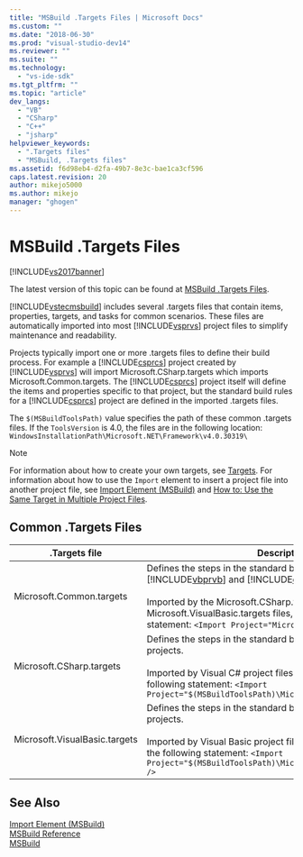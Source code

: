 ```yaml
---
title: "MSBuild .Targets Files | Microsoft Docs"
ms.custom: ""
ms.date: "2018-06-30"
ms.prod: "visual-studio-dev14"
ms.reviewer: ""
ms.suite: ""
ms.technology: 
  - "vs-ide-sdk"
ms.tgt_pltfrm: ""
ms.topic: "article"
dev_langs: 
  - "VB"
  - "CSharp"
  - "C++"
  - "jsharp"
helpviewer_keywords: 
  - ".Targets files"
  - "MSBuild, .Targets files"
ms.assetid: f6d98eb4-d2fa-49b7-8e3c-bae1ca3cf596
caps.latest.revision: 20
author: mikejo5000
ms.author: mikejo
manager: "ghogen"
---
```

# MSBuild .Targets Files
[!INCLUDE[vs2017banner](../includes/vs2017banner.md)]

The latest version of this topic can be found at [MSBuild .Targets Files](https://docs.microsoft.com/visualstudio/msbuild/msbuild-dot-targets-files).  
  
  
[!INCLUDE[vstecmsbuild](../includes/vstecmsbuild-md.md)] includes several .targets files that contain items, properties, targets, and tasks for common scenarios. These files are automatically imported into most [!INCLUDE[vsprvs](../includes/vsprvs-md.md)] project files to simplify maintenance and readability.  
  
 Projects typically import one or more .targets files to define their build process. For example a [!INCLUDE[csprcs](../includes/csprcs-md.md)] project created by [!INCLUDE[vsprvs](../includes/vsprvs-md.md)] will import Microsoft.CSharp.targets which imports Microsoft.Common.targets. The [!INCLUDE[csprcs](../includes/csprcs-md.md)] project itself will define the items and properties specific to that project, but the standard build rules for a [!INCLUDE[csprcs](../includes/csprcs-md.md)] project are defined in the imported .targets files.  
  
 The `$(MSBuildToolsPath)` value specifies the path of these common .targets files. If the `ToolsVersion` is 4.0, the files are in the following location: `WindowsInstallationPath\Microsoft.NET\Framework\v4.0.30319\`  
  
> [!NOTE]
>  For information about how to create your own targets, see [Targets](../msbuild/msbuild-targets.md). For information about how to use the `Import` element to insert a project file into another project file, see [Import Element (MSBuild)](../msbuild/import-element-msbuild.md) and [How to: Use the Same Target in Multiple Project Files](../msbuild/how-to-use-the-same-target-in-multiple-project-files.md).  
  
## Common .Targets Files  
  
|.Targets file|Description|  
|-------------------|-----------------|  
|Microsoft.Common.targets|Defines the steps in the standard build process for [!INCLUDE[vbprvb](../includes/vbprvb-md.md)] and [!INCLUDE[csprcs](../includes/csprcs-md.md)] projects.<br /><br /> Imported by the Microsoft.CSharp.targets and Microsoft.VisualBasic.targets files, which include the following statement: `<Import Project="Microsoft.Common.targets" />`|  
|Microsoft.CSharp.targets|Defines the steps in the standard build process for Visual C# projects.<br /><br /> Imported by Visual C# project files (.csproj), which include the following statement: `<Import Project="$(MSBuildToolsPath)\Microsoft.CSharp.targets" />`|  
|Microsoft.VisualBasic.targets|Defines the steps in the standard build process for Visual Basic projects.<br /><br /> Imported by Visual Basic project files (.vbproj), which include the following statement: `<Import Project="$(MSBuildToolsPath)\Microsoft.VisualBasic.targets" />`|  
  
## See Also  
 [Import Element (MSBuild)](../msbuild/import-element-msbuild.md)   
 [MSBuild Reference](../msbuild/msbuild-reference.md)  
 [MSBuild](msbuild.md)


